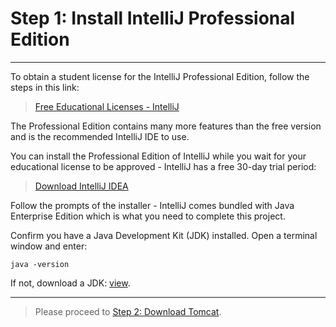 # Step 1: Install IntelliJ Professional Edition

---

To obtain a student license for the IntelliJ Professional Edition, follow the steps in this link:

> [Free Educational Licenses - IntelliJ](https://www.jetbrains.com/community/education/#students)

The Professional Edition contains many more features than the free version and is the recommended IntelliJ IDE to use.

You can install the Professional Edition of IntelliJ while you wait for your educational license to be approved - 
IntelliJ has a free 30-day trial period:

> [Download IntelliJ IDEA](https://www.jetbrains.com/idea/download/#section=mac)

Follow the prompts of the installer - IntelliJ comes bundled with Java Enterprise Edition which is what you need to 
complete this project.

Confirm you have a Java Development Kit (JDK) installed. Open a terminal window and enter:
````
java -version
````

If not, download a JDK: [view](https://www.oracle.com/uk/java/technologies/javase-downloads.html).


---

> Please proceed to [Step 2: Download Tomcat](2_tomcat_download.md).
